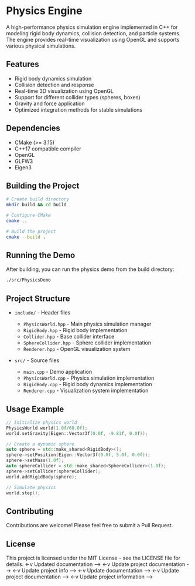 # Physics Engine

A high-performance physics simulation engine implemented in C++ for modeling rigid body dynamics, collision detection, and particle systems. The engine provides real-time visualization using OpenGL and supports various physical simulations.

## Features

- Rigid body dynamics simulation
- Collision detection and response
- Real-time 3D visualization using OpenGL
- Support for different collider types (spheres, boxes)
- Gravity and force application
- Optimized integration methods for stable simulations

## Dependencies

- CMake (>= 3.15)
- C++17 compatible compiler
- OpenGL
- GLFW3
- Eigen3

## Building the Project

```bash
# Create build directory
mkdir build && cd build

# Configure CMake
cmake ..

# Build the project
cmake --build .
```

## Running the Demo

After building, you can run the physics demo from the build directory:

```bash
./src/PhysicsDemo
```

## Project Structure

- `include/` - Header files
  - `PhysicsWorld.hpp` - Main physics simulation manager
  - `RigidBody.hpp` - Rigid body implementation
  - `Collider.hpp` - Base collider interface
  - `SphereCollider.hpp` - Sphere collider implementation
  - `Renderer.hpp` - OpenGL visualization system

- `src/` - Source files
  - `main.cpp` - Demo application
  - `PhysicsWorld.cpp` - Physics simulation implementation
  - `RigidBody.cpp` - Rigid body dynamics implementation
  - `Renderer.cpp` - Visualization system implementation

## Usage Example

```cpp
// Initialize physics world
PhysicsWorld world(1.0f/60.0f);
world.setGravity(Eigen::Vector3f(0.0f, -9.81f, 0.0f));

// Create a dynamic sphere
auto sphere = std::make_shared<RigidBody>();
sphere->setPosition(Eigen::Vector3f(0.0f, 5.0f, 0.0f));
sphere->setMass(1.0f);
auto sphereCollider = std::make_shared<SphereCollider>(1.0f);
sphere->setCollider(sphereCollider);
world.addRigidBody(sphere);

// Simulate physics
world.step();
```

## Contributing

Contributions are welcome! Please feel free to submit a Pull Request.

## License

This project is licensed under the MIT License - see the LICENSE file for details. <-v Updated documentation -->
<-v Update project documentation -->
<-v Update project info -->
<-v Update documentation -->
<-v Update project documentation -->
<-v Update project information -->
